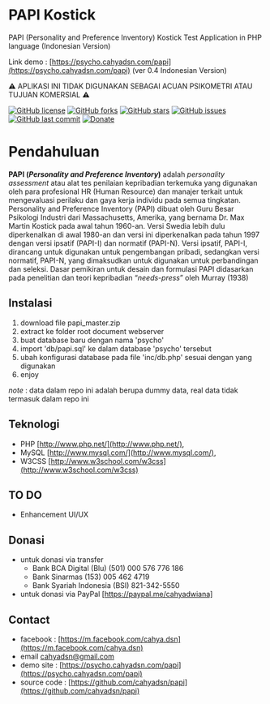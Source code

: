 # PAPI Kostick
PAPI (Personality and Preference Inventory) Kostick Test Application in PHP language (Indonesian Version)

Link demo : [https://psycho.cahyadsn.com/papi](https://psycho.cahyadsn.com/papi) (ver 0.4 Indonesian Version)

:warning: APLIKASI INI TIDAK DIGUNAKAN SEBAGAI ACUAN PSIKOMETRI ATAU TUJUAN KOMERSIAL :warning:

[![GitHub license](https://img.shields.io/badge/license-MIT-blue.svg)](https://raw.githubusercontent.com/cahyadsn/papi/master/LICENSE)
[![GitHub forks](https://img.shields.io/github/forks/cahyadsn/papi.svg)](https://github.com/cahyadsn/papi/network)
[![GitHub stars](https://img.shields.io/github/stars/cahyadsn/papi.svg)](https://github.com/cahyadsn/papi/stargazers)
[![GitHub issues](https://img.shields.io/github/issues/cahyadsn/papi.svg)](https://github.com/cahyadsn/papi/issues)
[![GitHub last commit](https://img.shields.io/github/last-commit/google/skia.svg?style=flat)]()
[![Donate](https://img.shields.io/badge/$-support-ff69b4.svg?style=flat)](https://paypal.me/cahyadwiana)  

# Pendahuluan
**PAPI (*Personality and Preference Inventory*)** adalah *personality assessment* atau alat tes penilaian kepribadian terkemuka yang digunakan oleh para profesional HR (Human Resource) dan manajer terkait untuk mengevaluasi perilaku dan gaya kerja individu pada semua tingkatan. Personality and Preference Inventory (PAPI) dibuat oleh Guru Besar Psikologi Industri dari Massachusetts, Amerika, yang bernama Dr. Max Martin Kostick pada awal tahun 1960-an. Versi Swedia lebih dulu diperkenalkan di awal 1980-an dan versi ini diperkenalkan pada tahun 1997 dengan versi ipsatif (PAPI-I) dan normatif (PAPI-N). Versi ipsatif, PAPI-I, dirancang untuk digunakan untuk pengembangan pribadi, sedangkan versi normatif, PAPI-N, yang dimaksudkan untuk digunakan untuk perbandingan dan seleksi. Dasar pemikiran untuk desain dan formulasi PAPI didasarkan pada penelitian dan teori kepribadian “*needs-press*” oleh Murray (1938)

## Instalasi
1. download file papi_master.zip 
2. extract ke folder root document webserver
3. buat database baru dengan nama 'psycho'
4. import 'db/papi.sql' ke dalam database 'psycho' tersebut
5. ubah konfigurasi database pada file 'inc/db.php' sesuai dengan yang digunakan 
6. enjoy

*note* : data dalam repo ini adalah berupa dummy data, real data tidak termasuk dalam repo ini

## Teknologi
+ PHP [http://www.php.net/](http://www.php.net/), 
+ MySQL [http://www.mysql.com/](http://www.mysql.com/), 
+ W3CSS [http://www.w3school.com/w3css](http://www.w3school.com/w3css)

## TO DO
- Enhancement UI/UX

## Donasi
- untuk donasi via transfer 
    - Bank BCA Digital (Blu) (501) 000 576 776 186
    - Bank Sinarmas (153) 005 462 4719
    - Bank Syariah Indonesia (BSI) 821-342-5550
- untuk donasi via PayPal [https://paypal.me/cahyadwiana]
  
## Contact
+ facebook : [https://m.facebook.com/cahya.dsn](https://m.facebook.com/cahya.dsn)
+ email [cahyadsn@gmail.com](mailto:cahyadsn@gmail.com)
+ demo site    : [https://psycho.cahyadsn.com/papi](https://psycho.cahyadsn.com/papi)
+ source code  : [https://github.com/cahyadsn/papi](https://github.com/cahyadsn/papi)
